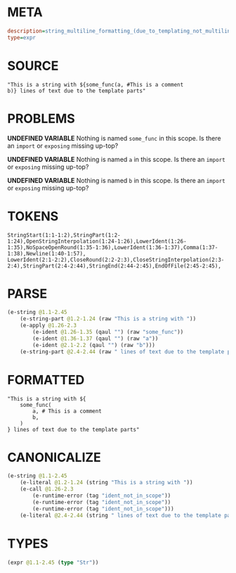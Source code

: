 # META
~~~ini
description=string_multiline_formatting_(due_to_templating_not_multiline_string_literal) (1)
type=expr
~~~
# SOURCE
~~~roc
"This is a string with ${some_func(a, #This is a comment
b)} lines of text due to the template parts"
~~~
# PROBLEMS
**UNDEFINED VARIABLE**
Nothing is named `some_func` in this scope.
Is there an `import` or `exposing` missing up-top?

**UNDEFINED VARIABLE**
Nothing is named `a` in this scope.
Is there an `import` or `exposing` missing up-top?

**UNDEFINED VARIABLE**
Nothing is named `b` in this scope.
Is there an `import` or `exposing` missing up-top?

# TOKENS
~~~zig
StringStart(1:1-1:2),StringPart(1:2-1:24),OpenStringInterpolation(1:24-1:26),LowerIdent(1:26-1:35),NoSpaceOpenRound(1:35-1:36),LowerIdent(1:36-1:37),Comma(1:37-1:38),Newline(1:40-1:57),
LowerIdent(2:1-2:2),CloseRound(2:2-2:3),CloseStringInterpolation(2:3-2:4),StringPart(2:4-2:44),StringEnd(2:44-2:45),EndOfFile(2:45-2:45),
~~~
# PARSE
~~~clojure
(e-string @1.1-2.45
	(e-string-part @1.2-1.24 (raw "This is a string with "))
	(e-apply @1.26-2.3
		(e-ident @1.26-1.35 (qaul "") (raw "some_func"))
		(e-ident @1.36-1.37 (qaul "") (raw "a"))
		(e-ident @2.1-2.2 (qaul "") (raw "b")))
	(e-string-part @2.4-2.44 (raw " lines of text due to the template parts")))
~~~
# FORMATTED
~~~roc
"This is a string with ${
	some_func(
		a, # This is a comment
		b,
	)
} lines of text due to the template parts"
~~~
# CANONICALIZE
~~~clojure
(e-string @1.1-2.45
	(e-literal @1.2-1.24 (string "This is a string with "))
	(e-call @1.26-2.3
		(e-runtime-error (tag "ident_not_in_scope"))
		(e-runtime-error (tag "ident_not_in_scope"))
		(e-runtime-error (tag "ident_not_in_scope")))
	(e-literal @2.4-2.44 (string " lines of text due to the template parts")))
~~~
# TYPES
~~~clojure
(expr @1.1-2.45 (type "Str"))
~~~

